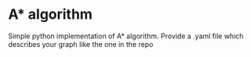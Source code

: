 # A* algorithm

Simple python implementation of A* algorithm. Provide a .yaml file which describes your graph like the one in the repo